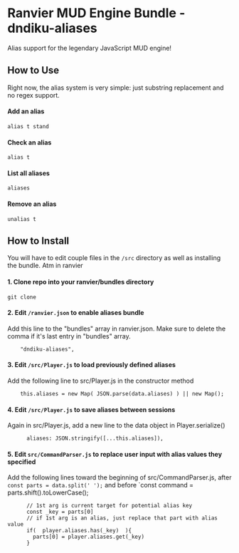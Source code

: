 # Ranvier MUD Engine Bundle - dndiku-aliases
Alias support for the legendary JavaScript MUD engine!


## How to Use
Right now, the alias system is very simple: just substring replacement and no regex support.


#### Add an alias
`alias t stand`

#### Check an alias
`alias t`

#### List all aliases
`aliases`

#### Remove an alias
`unalias t`





## How to Install
You will have to edit couple files in the `/src` directory as well as installing the bundle. Atm in ranvier 

#### 1. Clone repo into your ranvier/bundles directory
```
git clone 
```

#### 2. Edit `/ranvier.json` to enable aliases bundle
Add this line to the "bundles" array in ranvier.json. Make sure to delete the comma if it's last entry in "bundles" array.
```
    "dndiku-aliases",
```

#### 3. Edit `/src/Player.js` to load previously defined aliases 
Add the following line to src/Player.js in the constructor method
```
    this.aliases = new Map( JSON.parse(data.aliases) ) || new Map();
```

#### 4. Edit `/src/Player.js` to save aliases between sessions 
Again in src/Player.js, add a new line to the data object in Player.serialize() 
```
      aliases: JSON.stringify([...this.aliases]),
```

#### 5. Edit `src/CommandParser.js` to replace user input with alias values they specified
Add the following lines toward the beginning of src/CommandParser.js, after `const parts = data.split(' ');` and before `const command = parts.shift().toLowerCase();
```
      // 1st arg is current target for potential alias key
      const _key = parts[0] 
      // if 1st arg is an alias, just replace that part with alias value
      if(  player.aliases.has(_key)  ){
        parts[0] = player.aliases.get(_key)
      }
```